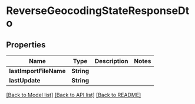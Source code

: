 # ReverseGeocodingStateResponseDto

## Properties
Name | Type | Description | Notes
------------ | ------------- | ------------- | -------------
**lastImportFileName** | **String** |  | 
**lastUpdate** | **String** |  | 

[[Back to Model list]](../README.md#documentation-for-models) [[Back to API list]](../README.md#documentation-for-api-endpoints) [[Back to README]](../README.md)


